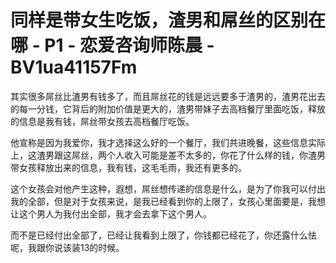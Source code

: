 # 同样是带女生吃饭，渣男和屌丝的区别在哪 - P1 - 恋爱咨询师陈晨 - BV1ua41157Fm

其实很多屌丝比渣男有钱多了，而且屌丝花的钱是远远要多于渣男的，渣男花出去的每一分钱，它背后的附加价值是更大的，渣男带妹子去高档餐厅里面吃饭，释放的信息是我有钱，屌丝带女孩去高档餐厅吃饭。

他宣称是因为我爱你，我才选择这么好的一个餐厅，我们共进晚餐，这些信息实际上，这渣男跟这屌丝，两个人收入可能是差不太多的，你花了什么样的钱，你渣男带女孩释放出来的信息，我有钱，这毛毛雨，我还有更多的。

这个女孩会对他产生这种，遐想，屌丝想传递的信息是什么，是为了你我可以付出我的全部，但是对于女孩来说，是我已经看到你的上限了，女孩心里面要是，我想让这个男人为我付出全部，我才会去拿下这个男人。

而不是已经付出全部了，已经让我看到上限了，你钱都已经花了，你还露什么怯呢，我跟你说该装13的时候。